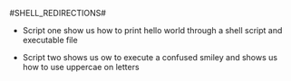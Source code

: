 #SHELL_REDIRECTIONS#

* Script one show us how to print hello world through a shell script and executable file

* Script two shows us ow to execute a confused smiley and shows us how to use uppercae on letters  
